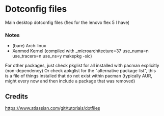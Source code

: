 # Dotconfig files
Main desktop dotconfig files (flex for the lenovo flex 5 I have)

### Notes
* (bare) Arch linux
* Xanmod Kernel (compiled with _microarchitecture=37 use_numa=n use_tracers=n use_ns=y makepkg -sic)

For other packages, just check pkglist for all installed with pacman explicitly (non-dependency)
Or check apkglist for the "alternative package list", this is a file of things installed that do not exist within pacman (typically AUR, might every now and then include a package that was removed)

## Credits
https://www.atlassian.com/git/tutorials/dotfiles

